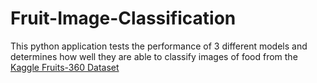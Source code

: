 # Fruit-Image-Classification
This python application tests the performance of 3 different models and determines how well they are able to classify images of food from the <a href="https://www.kaggle.com/moltean/fruits">Kaggle Fruits-360 Dataset</a>

